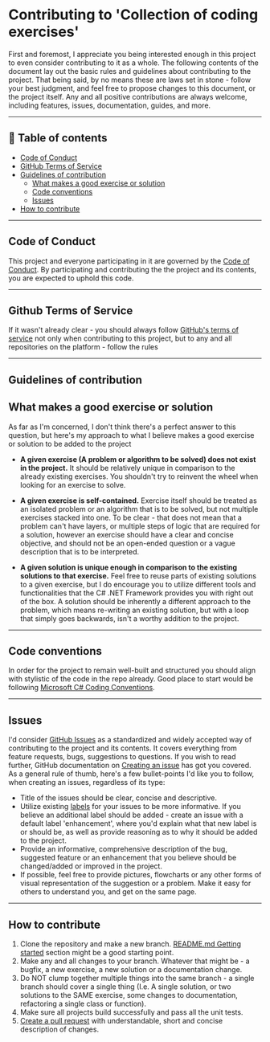 # Contributing to 'Collection of coding exercises'

First and foremost, I appreciate you being interested enough in this project to even consider contributing to it as a whole. The following contents of the document lay out the basic rules and guidelines about contributing to the project. That being said, by no means these are laws set in stone - follow your best judgment, and feel free to propose changes to this document, or the project itself. Any and all positive contributions are always welcome, including features, issues, documentation, guides, and more.

---

## 📄 Table of contents

* [Code of Conduct](#code-of-conduct)
* [GitHub Terms of Service](#github-terms-of-service)
* [Guidelines of contribution](#guidelines-of-contribution)
    * [What makes a good exercise or solution](#what-makes-a-good-exercise-or-solution)
    * [Code conventions](#code-conventions)
    * [Issues](#issues)
* [How to contribute](#how-to-contribute)

---

## Code of Conduct
This project and everyone participating in it are governed by the [Code of Conduct](CODE_OF_CONDUCT.md). By participating and contributing the the project and its contents, you are expected to uphold this code.

---

## Github Terms of Service
If it wasn't already clear - you should always follow [GitHub's terms of service](https://docs.github.com/en/site-policy/github-terms/github-terms-of-service) not only when contributing to this project, but to any and all repositories on the platform - follow the rules

---

## Guidelines of contribution

## What makes a good exercise or solution
As far as I'm concerned, I don't think there's a perfect answer to this question, but here's my approach to what I believe makes a good exercise or solution to be added to the project

* <b>A given exercise (A problem or algorithm to be solved) does not exist in the project.</b> It should be relatively unique in comparison to the already existing exercises. You shouldn't try to reinvent the wheel when looking for an exercise to solve.

* <b>A given exercise is self-contained.</b> Exercise itself should be treated as an isolated problem or an algorithm that is to be solved, but not multiple exercises stacked into one. To be clear - that does not mean that a problem can't have layers, or multiple steps of logic that are required for a solution, however an exercise should have a clear and concise objective, and should not be an open-ended question or a vague description that is to be interpreted.

* <b>A given solution is unique enough in comparison to the existing solutions to that exercise.</b> Feel free to reuse parts of existing solutions to a given exercise, but I do encourage you to utilize different tools and functionalities that the C# .NET Framework provides you with right out of the box. A solution should be inherently a different approach to the problem, which means re-writing an existing solution, but with a loop that simply goes backwards, isn't a worthy addition to the project.

---

## Code conventions
In order for the project to remain well-built and structured you should align with stylistic of the code in the repo already. Good place to start would be following [Microsoft C# Coding Conventions](https://learn.microsoft.com/en-us/dotnet/csharp/fundamentals/coding-style/coding-conventions).

---

## Issues
I'd consider [GitHub Issues](https://docs.github.com/en/issues/tracking-your-work-with-issues/about-issues) as a standardized and widely accepted way of contributing to the project and its contents. It covers everything from feature requests, bugs, suggestions to questions. If you wish to read further, GitHub documentation on [Creating an issue](https://docs.github.com/en/issues/tracking-your-work-with-issues/creating-an-issue) has got you covered. As a general rule of thumb, here's a few bullet-points I'd like you to follow, when creating an issues, regardless of its type:
* Title of the issues should be clear, concise and descriptive.
* Utilize existing [labels](https://docs.github.com/en/issues/using-labels-and-milestones-to-track-work/managing-labels) for your issues to be more informative. If you believe an additional label should be added - create an issue with a default label 'enhancement', where you'd explain what that new label is or should be, as well as provide reasoning as to why it should be added to the project.
* Provide an informative, comprehensive description of the bug, suggested feature or an enhancement that you believe should be changed/added or improved in the project.
* If possible, feel free to provide pictures, flowcharts or any other forms of visual representation of the suggestion or a problem. Make it easy for others to understand you, and get on the same page.

---

## How to contribute
1. Clone the repository and make a new branch. [README.md Getting started](README.md) section might be a good starting point.
2. Make any and all changes to your branch. Whatever that might be - a bugfix, a new exercise, a new solution or a documentation change.
3. Do NOT clump together multiple things into the same branch - a single branch should cover a single thing (I.e. A single solution, or two solutions to the SAME exercise, some changes to documentation, refactoring a single class or function).
4. Make sure all projects build successfully and pass all the unit tests.
5. [Create a pull request](https://docs.github.com/en/pull-requests/collaborating-with-pull-requests/proposing-changes-to-your-work-with-pull-requests/creating-a-pull-request) with understandable, short and concise description of changes.